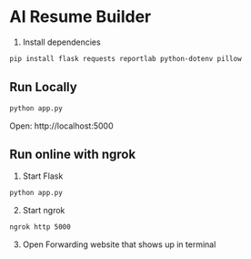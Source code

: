 # AI Resume Builder

1. Install dependencies
```bash
pip install flask requests reportlab python-dotenv pillow
```

## Run Locally

```bash
python app.py
```

Open: http://localhost:5000

## Run online with ngrok

1. Start Flask
```bash
python app.py
```

2. Start ngrok
```bash
ngrok http 5000
```

3. Open Forwarding website that shows up in terminal
